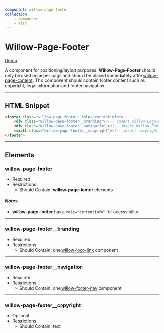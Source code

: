```yaml
---
component: willow-page-footer
collection: 
    - component
    - misc
---
```

# **Willow-Page-Footer**

[Demo](http://codepen.io/team/UnumUX/pen/yMgJXb)

A component for positioning/layout purposes. **Willow-Page-Footer** should only be used once per page and should be placed immediately after [willow-page-content](../page-content). This component should contain footer content such as copyright, legal information and footer navigation.

---

## HTML Snippet

```html
<footer class="willow-page-footer" role="contentinfo">
    <div class="willow-page-footer__branding"><!-- insert Willow-Logo-Link Component --></div>
    <div class="willow-page-footer__navigation"><!-- insert Willow-Footer-Nav Component Here --></div>
    <small class="willow-page-footer__copyright"><!-- insert copyright text here --></small>
</footer>
```

---

## Elements

### willow-page-footer

- Required
- Restrictions
  - Should Contain: **willow-page-footer** elements

#### _Notes_

- **willow-page-footer** has a `role="contentinfo"` for accessibility

---

### willow-page-footer__branding

- Required
- Restrictions
  - Should Contain: one [willow-logo-link](../logo-link) component

---

### willow-page-footer__navigation

- Required
- Restrictions
  - Should Contain: one [willow-footer-nav](../footer-nav) component

---

### willow-page-footer__copyright

- Optional
- Restrictions
  - Should Contain: text